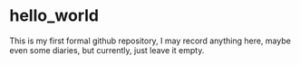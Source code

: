 # hello_world

This is my first formal github repository, I may record anything here, maybe even some diaries, but currently, just leave it empty.
